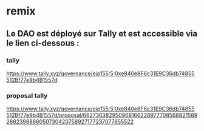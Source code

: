 # remix

## Le DAO est déployé sur Tally et est accessible via le lien ci-dessous :
### tally
https://www.tally.xyz/governance/eip155:5:0xe840e8F6c31E9C36db74855512Bf77e9b4B1557d

### proposal tally
https://www.tally.xyz/governance/eip155:5:0xe840e8F6c31E9C36db74855512Bf77e9b4B1557d/proposal/6627363829509681662289777085688215892662398866050730420758927177237077855522
